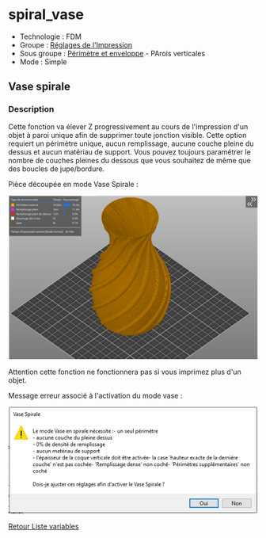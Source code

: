 # spiral_vase

* Technologie : FDM
* Groupe : [Réglages de l'Impression](../print_settings/print_settings.md)
* Sous groupe : [Périmètre et enveloppe](../print_settings/print_settings.md#périmètre-et-enveloppe) - PArois verticales
* Mode : Simple

## Vase spirale

### Description

Cette fonction va élever Z progressivement au cours de l'impression d'un objet à paroi unique afin de supprimer toute jonction visible. Cette option requiert un périmètre unique, aucun remplissage, aucune couche pleine du dessus et aucun matériau de support. Vous pouvez toujours paramétrer le nombre de couches pleines du dessous que vous souhaitez de même que des boucles de jupe/bordure. 

Pièce découpée en mode Vase Spirale : 

![mode Vase](Images/spiral_vase/002.png)


Attention cette fonction ne fonctionnera pas si vous imprimez plus d'un objet.

Message erreur associé à l'activation du mode vase :

![Message erreur associé à l'activation du mode vase](Images/spiral_vase/001.png)

[Retour Liste variables](variable_list.md)
